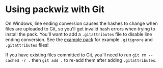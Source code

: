 # Using packwiz with Git

On Windows, line ending conversion causes the hashes to change when files are uploaded to Git, so you'll get invalid hash errors when trying to install the pack. You'll want to add a `.gitattributes` file to disable line ending conversion. See the [example pack](https://github.com/packwiz/packwiz-example-pack) for example `.gitignore` and `.gitattributes` files!

If you have existing files committed to Git, you'll need to run `git rm --cached -r .` then `git add .` to re-add them after adding `.gitattributes`.